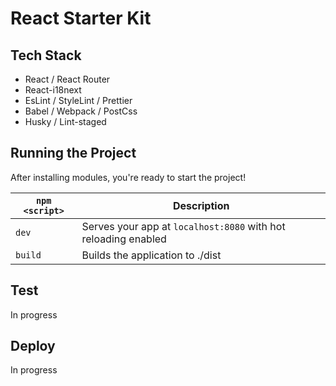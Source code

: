 # React Starter Kit

## Tech Stack

- React / React Router
- React-i18next
- EsLint / StyleLint / Prettier
- Babel / Webpack / PostCss
- Husky / Lint-staged

## Running the Project

After installing modules, you're ready to start the project!

| `npm <script>` | Description                                                    |
| -------------- | -------------------------------------------------------------- |
| `dev`          | Serves your app at `localhost:8080` with hot reloading enabled |
| `build`        | Builds the application to ./dist                               |

## Test

In progress

## Deploy

In progress
